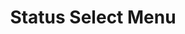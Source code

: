 ---
title: Status Select Menu
category: Application
paid: true
isActive: true
ltr: {"preview":"function App() {\n  const menuItems = [[\"Normal\", \"bg-blue-600\", \"text-blue-600\"], [\"Error\", \"bg-red-600\", \"text-red-600\"], [\"Pending\", \"bg-teal-600\", \"text-teal-600\"], [\"Canceled\", \"bg-gray-300\", \"text-gray-600\"], [\"Reviewing\", \"bg-fuchsia-600\", \"text-fuchsia-600\"]];\n  const [selectedItem, setSelectedItem] = React.useState({\n    item: menuItems[0],\n    idx: 0\n  });\n  const [state, setState] = React.useState(false);\n  const selectMenuRef = React.useRef();\n  React.useEffect(() => {\n    const handleSelectMenu = e => {\n      if (!selectMenuRef.current.contains(e.target)) {\n        setState(false);\n      }\n    };\n    document.addEventListener('click', handleSelectMenu);\n  }, []);\n  return /*#__PURE__*/React.createElement(\"div\", {\n    className: \"relative max-w-xs px-4 mx-auto mt-12 text-base\"\n  }, /*#__PURE__*/React.createElement(\"button\", {\n    ref: selectMenuRef,\n    className: \"flex items-center justify-between gap-2 w-full px-3 py-2 text-gray-500 bg-white border rounded-md shadow-sm cursor-default outline-none focus:border-indigo-600\",\n    \"aria-haspopup\": \"true\",\n    \"aria-expanded\": \"true\",\n    \"aria-labelledby\": \"listbox-label\",\n    onClick: () => setState(!state)\n  }, /*#__PURE__*/React.createElement(\"div\", {\n    className: \"flex items-center gap-x-3\"\n  }, \"Status \", /*#__PURE__*/React.createElement(\"span\", {\n    className: `w-2 h-2 rounded-full ${selectedItem.item[1]}`\n  }), /*#__PURE__*/React.createElement(\"span\", {\n    className: `text-sm ${selectedItem.item[2]}`\n  }, selectedItem.item[0])), /*#__PURE__*/React.createElement(\"svg\", {\n    xmlns: \"http://www.w3.org/2000/svg\",\n    viewBox: \"0 0 20 20\",\n    fill: \"currentColor\",\n    className: \"w-5 h-5 text-gray-400\"\n  }, /*#__PURE__*/React.createElement(\"path\", {\n    fillRule: \"evenodd\",\n    d: \"M5.23 7.21a.75.75 0 011.06.02L10 11.168l3.71-3.938a.75.75 0 111.08 1.04l-4.25 4.5a.75.75 0 01-1.08 0l-4.25-4.5a.75.75 0 01.02-1.06z\",\n    clipRule: \"evenodd\"\n  }))), state ? /*#__PURE__*/React.createElement(\"div\", {\n    className: \"relative w-full\"\n  }, /*#__PURE__*/React.createElement(\"ul\", {\n    className: \"absolute w-full mt-3 overflow-y-auto bg-white border rounded-md shadow-sm max-h-64\",\n    role: \"listbox\"\n  }, menuItems.map((el, idx) => /*#__PURE__*/React.createElement(\"li\", {\n    key: idx,\n    onClick: () => setSelectedItem({\n      item: el,\n      idx\n    }),\n    role: \"option\",\n    \"aria-selected\": selectedItem.idx == idx ? true : false,\n    className: `${selectedItem.idx == idx ? 'text-indigo-600 bg-indigo-50' : ''} flex items-center justify-between gap-2 px-3 cursor-default py-2 duration-150 text-gray-500 hover:text-indigo-600 hover:bg-indigo-50`\n  }, /*#__PURE__*/React.createElement(\"div\", {\n    className: \"flex items-center gap-x-3\"\n  }, /*#__PURE__*/React.createElement(\"span\", {\n    className: `w-2 h-2 rounded-full ${el[1]}`\n  }), el[0]), selectedItem.idx == idx ? /*#__PURE__*/React.createElement(\"svg\", {\n    xmlns: \"http://www.w3.org/2000/svg\",\n    className: \"w-5 h-5 text-indigo-600\",\n    viewBox: \"0 0 20 20\",\n    fill: \"currentColor\"\n  }, /*#__PURE__*/React.createElement(\"path\", {\n    fillRule: \"evenodd\",\n    d: \"M16.707 5.293a1 1 0 010 1.414l-8 8a1 1 0 01-1.414 0l-4-4a1 1 0 011.414-1.414L8 12.586l7.293-7.293a1 1 0 011.414 0z\",\n    clipRule: \"evenodd\"\n  })) : '')))) : '');\n}","vue":{"vueCss":[],"vueTail":[]},"react":{"jsxTail":[{"code":"import { useEffect, useRef, useState } from \"react\"\n\nexport default () => {\n\n    const menuItems = [\n        [\"Normal\", \"bg-blue-600\", \"text-blue-600\"],\n        [\"Error\", \"bg-red-600\", \"text-red-600\"],\n        [\"Pending\", \"bg-teal-600\", \"text-teal-600\"],\n        [\"Canceled\", \"bg-gray-300\", \"text-gray-600\"],\n        [\"Reviewing\", \"bg-fuchsia-600\", \"text-fuchsia-600\"],\n    ]\n\n    const [selectedItem, setSelectedItem] = useState({\n        item: menuItems[0],\n        idx: 0\n    })\n    const [state, setState] = useState(false)\n    const selectMenuRef = useRef()\n\n    useEffect(() => {\n\n        const handleSelectMenu = (e) => {\n            if (!selectMenuRef.current.contains(e.target)) {\n                setState(false)\n            }\n        }\n\n        document.addEventListener('click', handleSelectMenu)\n\n    }, [])\n\n    return (\n        <div className=\"relative max-w-xs px-4 text-base\">\n            <button ref={selectMenuRef} className=\"flex items-center justify-between gap-2 w-full px-3 py-2 text-gray-500 bg-white border rounded-md shadow-sm cursor-default outline-none focus:border-indigo-600\"\n                aria-haspopup=\"true\"\n                aria-expanded=\"true\"\n                aria-labelledby=\"listbox-label\"\n                onClick={() => setState(!state)}\n            >\n                <div className=\"flex items-center gap-x-3\">\n                    Status <span className={`w-2 h-2 rounded-full ${selectedItem.item[1]}`}></span>\n                    <span className={`text-sm ${selectedItem.item[2]}`}>{selectedItem.item[0]}</span>\n                </div>\n                <svg xmlns=\"http://www.w3.org/2000/svg\" viewBox=\"0 0 20 20\" fill=\"currentColor\" className=\"w-5 h-5 text-gray-400\">\n                    <path fillRule=\"evenodd\" d=\"M5.23 7.21a.75.75 0 011.06.02L10 11.168l3.71-3.938a.75.75 0 111.08 1.04l-4.25 4.5a.75.75 0 01-1.08 0l-4.25-4.5a.75.75 0 01.02-1.06z\" clipRule=\"evenodd\" />\n                </svg>\n            </button>\n\n            {\n                state ? (\n                    <div className=\"relative w-full\">\n                        <ul className=\"absolute w-full mt-3 overflow-y-auto bg-white border rounded-md shadow-sm max-h-64\" role=\"listbox\">\n                            {\n                                menuItems.map((el, idx) => (\n                                    <li\n                                        key={idx}\n                                        onClick={() => setSelectedItem({\n                                            item: el,\n                                            idx\n                                        })}\n                                        role=\"option\"\n                                        aria-selected={selectedItem.idx == idx ? true : false}\n                                        className={`${selectedItem.idx == idx ? 'text-indigo-600 bg-indigo-50' : ''} flex items-center justify-between gap-2 px-3 cursor-default py-2 duration-150 text-gray-500 hover:text-indigo-600 hover:bg-indigo-50`}\n                                    >\n                                        <div className=\"flex items-center gap-x-3\">\n                                            <span className={`w-2 h-2 rounded-full ${el[1]}`}></span>\n                                            {el[0]}\n                                        </div>\n                                        {\n                                            selectedItem.idx == idx ? (\n                                                <svg xmlns=\"http://www.w3.org/2000/svg\" className=\"w-5 h-5 text-indigo-600\" viewBox=\"0 0 20 20\" fill=\"currentColor\">\n                                                    <path fillRule=\"evenodd\" d=\"M16.707 5.293a1 1 0 010 1.414l-8 8a1 1 0 01-1.414 0l-4-4a1 1 0 011.414-1.414L8 12.586l7.293-7.293a1 1 0 011.414 0z\" clipRule=\"evenodd\" />\n                                                </svg>\n                                            ) : ''\n                                        }\n                                    </li>\n                                ))\n                            }\n                        </ul>\n                    </div>\n                ) : ''\n            }\n        </div>\n    )\n}","label":"App.jsx"}],"jsxCss":[]}}
rtl: {"preview":"function App() {\n  const menuItems = [[\"طبيعي\", \"bg-blue-600\", \"text-blue-600\"], [\"خطأ\", \"bg-red-600\", \"text-red-600\"], [\"قيد الانتظار\", \"bg-teal-600\", \"text-teal-600\"], [\"ملغي\", \"bg-gray-300\", \"text-gray-600\"], [\"قيد المراجعة\", \"bg-fuchsia-600\", \"text-fuchsia-600\"]];\n  const [selectedItem, setSelectedItem] = React.useState({\n    item: menuItems[0],\n    idx: 0\n  });\n  const [state, setState] = React.useState(false);\n  const selectMenuRef = React.useRef();\n  React.useEffect(() => {\n    const handleSelectMenu = e => {\n      if (!selectMenuRef.current.contains(e.target)) {\n        setState(false);\n      }\n    };\n    document.addEventListener('click', handleSelectMenu);\n  }, []);\n  return /*#__PURE__*/React.createElement(\"div\", {\n    className: \"relative max-w-xs px-4 mx-auto mt-12 text-base\"\n  }, /*#__PURE__*/React.createElement(\"button\", {\n    ref: selectMenuRef,\n    className: \"flex items-center justify-between gap-2 w-full px-3 py-2 text-gray-500 bg-white border rounded-md shadow-sm cursor-default outline-none focus:border-indigo-600\",\n    \"aria-haspopup\": \"true\",\n    \"aria-expanded\": \"true\",\n    \"aria-labelledby\": \"listbox-label\",\n    onClick: () => setState(!state)\n  }, /*#__PURE__*/React.createElement(\"div\", {\n    className: \"flex items-center gap-x-3\"\n  }, \"\\u0627\\u0644\\u062D\\u0627\\u0644\\u0629 \", /*#__PURE__*/React.createElement(\"span\", {\n    className: `w-2 h-2 rounded-full ${selectedItem.item[1]}`\n  }), /*#__PURE__*/React.createElement(\"span\", {\n    className: `text-sm ${selectedItem.item[2]}`\n  }, selectedItem.item[0])), /*#__PURE__*/React.createElement(\"svg\", {\n    xmlns: \"http://www.w3.org/2000/svg\",\n    viewBox: \"0 0 20 20\",\n    fill: \"currentColor\",\n    className: \"w-5 h-5 text-gray-400\"\n  }, /*#__PURE__*/React.createElement(\"path\", {\n    fillRule: \"evenodd\",\n    d: \"M5.23 7.21a.75.75 0 011.06.02L10 11.168l3.71-3.938a.75.75 0 111.08 1.04l-4.25 4.5a.75.75 0 01-1.08 0l-4.25-4.5a.75.75 0 01.02-1.06z\",\n    clipRule: \"evenodd\"\n  }))), state ? /*#__PURE__*/React.createElement(\"div\", {\n    className: \"relative w-full\"\n  }, /*#__PURE__*/React.createElement(\"ul\", {\n    className: \"absolute w-full mt-3 overflow-y-auto bg-white border rounded-md shadow-sm max-h-64\",\n    role: \"listbox\"\n  }, menuItems.map((el, idx) => /*#__PURE__*/React.createElement(\"li\", {\n    key: idx,\n    onClick: () => setSelectedItem({\n      item: el,\n      idx\n    }),\n    role: \"option\",\n    \"aria-selected\": selectedItem.idx == idx ? true : false,\n    className: `${selectedItem.idx == idx ? 'text-indigo-600 bg-indigo-50' : ''} flex items-center justify-between gap-2 px-3 cursor-default py-2 duration-150 text-gray-500 hover:text-indigo-600 hover:bg-indigo-50`\n  }, /*#__PURE__*/React.createElement(\"div\", {\n    className: \"flex items-center gap-x-3\"\n  }, /*#__PURE__*/React.createElement(\"span\", {\n    className: `w-2 h-2 rounded-full ${el[1]}`\n  }), el[0]), selectedItem.idx == idx ? /*#__PURE__*/React.createElement(\"svg\", {\n    xmlns: \"http://www.w3.org/2000/svg\",\n    className: \"w-5 h-5 text-indigo-600\",\n    viewBox: \"0 0 20 20\",\n    fill: \"currentColor\"\n  }, /*#__PURE__*/React.createElement(\"path\", {\n    fillRule: \"evenodd\",\n    d: \"M16.707 5.293a1 1 0 010 1.414l-8 8a1 1 0 01-1.414 0l-4-4a1 1 0 011.414-1.414L8 12.586l7.293-7.293a1 1 0 011.414 0z\",\n    clipRule: \"evenodd\"\n  })) : '')))) : '');\n}","react":{"jsxCss":[],"jsxTail":[{"code":"import { useEffect, useRef, useState } from \"react\"\n\nexport default () => {\n\n    const menuItems = [\n        [\"طبيعي\", \"bg-blue-600\", \"text-blue-600\"],\n        [\"خطأ\", \"bg-red-600\", \"text-red-600\"],\n        [\"قيد الانتظار\", \"bg-teal-600\", \"text-teal-600\"],\n        [\"ملغي\", \"bg-gray-300\", \"text-gray-600\"],\n        [\"قيد المراجعة\", \"bg-fuchsia-600\", \"text-fuchsia-600\"],\n    ]\n\n    const [selectedItem, setSelectedItem] = useState({\n        item: menuItems[0],\n        idx: 0\n    })\n    const [state, setState] = useState(false)\n    const selectMenuRef = useRef()\n\n    useEffect(() => {\n\n        const handleSelectMenu = (e) => {\n            if (!selectMenuRef.current.contains(e.target)) {\n                setState(false)\n            }\n        }\n\n        document.addEventListener('click', handleSelectMenu)\n\n    }, [])\n\n    return (\n        <div className=\"relative max-w-xs px-4 text-base\">\n            <button ref={selectMenuRef} className=\"flex items-center justify-between gap-2 w-full px-3 py-2 text-gray-500 bg-white border rounded-md shadow-sm cursor-default outline-none focus:border-indigo-600\"\n                aria-haspopup=\"true\"\n                aria-expanded=\"true\"\n                aria-labelledby=\"listbox-label\"\n                onClick={() => setState(!state)}\n            >\n                <div className=\"flex items-center gap-x-3\">\n                    الحالة <span className={`w-2 h-2 rounded-full ${selectedItem.item[1]}`}></span>\n                    <span className={`text-sm ${selectedItem.item[2]}`}>{selectedItem.item[0]}</span>\n                </div>\n                <svg xmlns=\"http://www.w3.org/2000/svg\" viewBox=\"0 0 20 20\" fill=\"currentColor\" className=\"w-5 h-5 text-gray-400\">\n                    <path fillRule=\"evenodd\" d=\"M5.23 7.21a.75.75 0 011.06.02L10 11.168l3.71-3.938a.75.75 0 111.08 1.04l-4.25 4.5a.75.75 0 01-1.08 0l-4.25-4.5a.75.75 0 01.02-1.06z\" clipRule=\"evenodd\" />\n                </svg>\n            </button>\n\n            {\n                state ? (\n                    <div className=\"relative w-full\">\n                        <ul className=\"absolute w-full mt-3 overflow-y-auto bg-white border rounded-md shadow-sm max-h-64\" role=\"listbox\">\n                            {\n                                menuItems.map((el, idx) => (\n                                    <li\n                                        key={idx}\n                                        onClick={() => setSelectedItem({\n                                            item: el,\n                                            idx\n                                        })}\n                                        role=\"option\"\n                                        aria-selected={selectedItem.idx == idx ? true : false}\n                                        className={`${selectedItem.idx == idx ? 'text-indigo-600 bg-indigo-50' : ''} flex items-center justify-between gap-2 px-3 cursor-default py-2 duration-150 text-gray-500 hover:text-indigo-600 hover:bg-indigo-50`}\n                                    >\n                                        <div className=\"flex items-center gap-x-3\">\n                                            <span className={`w-2 h-2 rounded-full ${el[1]}`}></span>\n                                            {el[0]}\n                                        </div>\n                                        {\n                                            selectedItem.idx == idx ? (\n                                                <svg xmlns=\"http://www.w3.org/2000/svg\" className=\"w-5 h-5 text-indigo-600\" viewBox=\"0 0 20 20\" fill=\"currentColor\">\n                                                    <path fillRule=\"evenodd\" d=\"M16.707 5.293a1 1 0 010 1.414l-8 8a1 1 0 01-1.414 0l-4-4a1 1 0 011.414-1.414L8 12.586l7.293-7.293a1 1 0 011.414 0z\" clipRule=\"evenodd\" />\n                                                </svg>\n                                            ) : ''\n                                        }\n                                    </li>\n                                ))\n                            }\n                        </ul>\n                    </div>\n                ) : ''\n            }\n        </div>\n    )\n}","label":"App.jsx"}]},"vue":{"vueTail":[],"vueCss":[]}}
slug: /select-menus
id: 538736ce-8fea-4259-a4b3-c864235a7a0a
created_at: 1668384932604
---